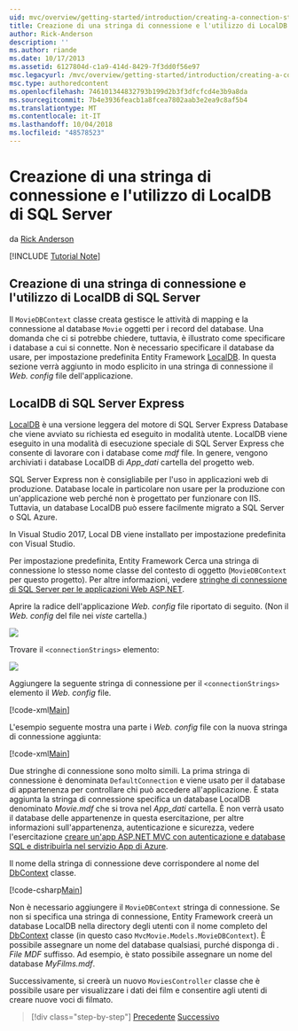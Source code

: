 ```yaml
---
uid: mvc/overview/getting-started/introduction/creating-a-connection-string
title: Creazione di una stringa di connessione e l'utilizzo di LocalDB di SQL Server | Microsoft Docs
author: Rick-Anderson
description: ''
ms.author: riande
ms.date: 10/17/2013
ms.assetid: 6127804d-c1a9-414d-8429-7f3dd0f56e97
msc.legacyurl: /mvc/overview/getting-started/introduction/creating-a-connection-string
msc.type: authoredcontent
ms.openlocfilehash: 746101344832793b199d2b3f3dfcfcd4e3b9a8da
ms.sourcegitcommit: 7b4e3936feacb1a8fcea7802aab3e2ea9c8af5b4
ms.translationtype: MT
ms.contentlocale: it-IT
ms.lasthandoff: 10/04/2018
ms.locfileid: "48578523"
---
```

<a name="creating-a-connection-string-and-working-with-sql-server-localdb"></a>Creazione di una stringa di connessione e l'utilizzo di LocalDB di SQL Server
====================
da [Rick Anderson]((https://twitter.com/RickAndMSFT))

[!INCLUDE [Tutorial Note](sample/code-location.md)]

## <a name="creating-a-connection-string-and-working-with-sql-server-localdb"></a>Creazione di una stringa di connessione e l'utilizzo di LocalDB di SQL Server

Il `MovieDBContext` classe creata gestisce le attività di mapping e la connessione al database `Movie` oggetti per i record del database. Una domanda che ci si potrebbe chiedere, tuttavia, è illustrato come specificare i database a cui si connette. Non è necessario specificare il database da usare, per impostazione predefinita Entity Framework [LocalDB](https://docs.microsoft.com/sql/database-engine/configure-windows/sql-server-2016-express-localdb). In questa sezione verrà aggiunto in modo esplicito in una stringa di connessione il *Web. config* file dell'applicazione.

## <a name="sql-server-express-localdb"></a>LocalDB di SQL Server Express

[LocalDB](https://docs.microsoft.com/sql/database-engine/configure-windows/sql-server-2016-express-localdb) è una versione leggera del motore di SQL Server Express Database che viene avviato su richiesta ed eseguito in modalità utente. LocalDB viene eseguito in una modalità di esecuzione speciale di SQL Server Express che consente di lavorare con i database come *mdf* file. In genere, vengono archiviati i database LocalDB di *App\_dati* cartella del progetto web.

SQL Server Express non è consigliabile per l'uso in applicazioni web di produzione. Database locale in particolare non usare per la produzione con un'applicazione web perché non è progettato per funzionare con IIS. Tuttavia, un database LocalDB può essere facilmente migrato a SQL Server o SQL Azure.

In Visual Studio 2017, Local DB viene installato per impostazione predefinita con Visual Studio.

Per impostazione predefinita, Entity Framework Cerca una stringa di connessione lo stesso nome classe del contesto di oggetto (`MovieDBContext` per questo progetto). Per altre informazioni, vedere [stringhe di connessione di SQL Server per le applicazioni Web ASP.NET](https://msdn.microsoft.com/library/jj653752.aspx).

Aprire la radice dell'applicazione *Web. config* file riportato di seguito. (Non il *Web. config* del file nei *viste* cartella.)

![](creating-a-connection-string/_static/image1.png)

Trovare il `<connectionStrings>` elemento:

![](creating-a-connection-string/_static/image2.png)

Aggiungere la seguente stringa di connessione per il `<connectionStrings>` elemento il *Web. config* file.

[!code-xml[Main](creating-a-connection-string/samples/sample1.xml)]

L'esempio seguente mostra una parte i *Web. config* file con la nuova stringa di connessione aggiunta:

[!code-xml[Main](creating-a-connection-string/samples/sample2.xml)]

Due stringhe di connessione sono molto simili. La prima stringa di connessione è denominata `DefaultConnection` e viene usato per il database di appartenenza per controllare chi può accedere all'applicazione. È stata aggiunta la stringa di connessione specifica un database LocalDB denominato *Movie.mdf* che si trova nel *App\_dati* cartella. È non verrà usato il database delle appartenenze in questa esercitazione, per altre informazioni sull'appartenenza, autenticazione e sicurezza, vedere l'esercitazione [creare un'app ASP.NET MVC con autenticazione e database SQL e distribuirla nel servizio App di Azure](https://docs.microsoft.com/aspnet/core/security/authorization/secure-data).

Il nome della stringa di connessione deve corrispondere al nome del [DbContext](https://msdn.microsoft.com/library/system.data.entity.dbcontext(v=vs.103).aspx) classe.

[!code-csharp[Main](creating-a-connection-string/samples/sample3.cs?highlight=15)]

Non è necessario aggiungere il `MovieDBContext` stringa di connessione. Se non si specifica una stringa di connessione, Entity Framework creerà un database LocalDB nella directory degli utenti con il nome completo del [DbContext](https://msdn.microsoft.com/library/system.data.entity.dbcontext(v=vs.103).aspx) classe (in questo caso `MvcMovie.Models.MovieDBContext`). È possibile assegnare un nome del database qualsiasi, purché disponga di *. File MDF* suffisso. Ad esempio, è stato possibile assegnare un nome del database *MyFilms.mdf*.

Successivamente, si creerà un nuovo `MoviesController` classe che è possibile usare per visualizzare i dati dei film e consentire agli utenti di creare nuove voci di filmato.

> [!div class="step-by-step"]
> [Precedente](adding-a-model.md)
> [Successivo](accessing-your-models-data-from-a-controller.md)
